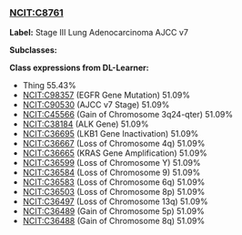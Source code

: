 
### [NCIT:C8761](http://purl.obolibrary.org/obo/NCIT_C8761)
**Label:** Stage III Lung Adenocarcinoma AJCC v7

**Subclasses:** 

**Class expressions from DL-Learner:**

- Thing 55.43%
- [NCIT:C98357](http://purl.obolibrary.org/obo/NCIT_C98357) (EGFR Gene Mutation) 51.09%
- [NCIT:C90530](http://purl.obolibrary.org/obo/NCIT_C90530) (AJCC v7 Stage) 51.09%
- [NCIT:C45566](http://purl.obolibrary.org/obo/NCIT_C45566) (Gain of Chromosome 3q24-qter) 51.09%
- [NCIT:C38184](http://purl.obolibrary.org/obo/NCIT_C38184) (ALK Gene) 51.09%
- [NCIT:C36695](http://purl.obolibrary.org/obo/NCIT_C36695) (LKB1 Gene Inactivation) 51.09%
- [NCIT:C36667](http://purl.obolibrary.org/obo/NCIT_C36667) (Loss of Chromosome 4q) 51.09%
- [NCIT:C36665](http://purl.obolibrary.org/obo/NCIT_C36665) (KRAS Gene Amplification) 51.09%
- [NCIT:C36599](http://purl.obolibrary.org/obo/NCIT_C36599) (Loss of Chromosome Y) 51.09%
- [NCIT:C36584](http://purl.obolibrary.org/obo/NCIT_C36584) (Loss of Chromosome 9) 51.09%
- [NCIT:C36583](http://purl.obolibrary.org/obo/NCIT_C36583) (Loss of Chromosome 6q) 51.09%
- [NCIT:C36503](http://purl.obolibrary.org/obo/NCIT_C36503) (Loss of Chromosome 8p) 51.09%
- [NCIT:C36497](http://purl.obolibrary.org/obo/NCIT_C36497) (Loss of Chromosome 13q) 51.09%
- [NCIT:C36489](http://purl.obolibrary.org/obo/NCIT_C36489) (Gain of Chromosome 5p) 51.09%
- [NCIT:C36488](http://purl.obolibrary.org/obo/NCIT_C36488) (Gain of Chromosome 8q) 51.09%


